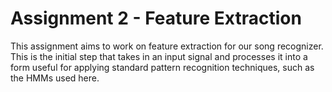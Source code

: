 # Assignment 2 - Feature Extraction

This assignment aims to work on feature extraction for our song recognizer. This is the initial step that takes in an input signal and processes it into a form useful for applying standard pattern recognition techniques, such as the HMMs used here.
